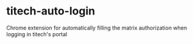 # titech-auto-login
Chrome extension for automatically filling the matrix authorization when logging in titech's portal
